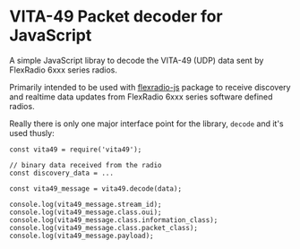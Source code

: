 # VITA-49 Packet decoder for JavaScript

A simple JavaScript libray to decode the VITA-49 (UDP) data sent by FlexRadio 6xxx series radios.

Primarily intended to be used with [flexradio-js](https://github.com/stephenhouser/flexradio-js) package to receive discovery and realtime data updates from FlexRadio 6xxx series software defined radios.

Really there is only one major interface point for the library, `decode` and it's used thusly:

```
const vita49 = require('vita49');

// binary data received from the radio
const discovery_data = ...

const vita49_message = vita49.decode(data);

console.log(vita49_message.stream_id);
console.log(vita49_message.class.oui);
console.log(vita49_message.class.information_class);
console.log(vita49_message.class.packet_class);
console.log(vita49_message.payload);
```
